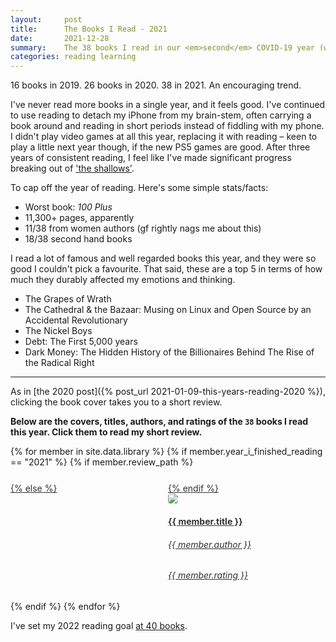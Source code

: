```yaml
---
layout:     post
title:      The Books I Read - 2021 
date:       2021-12-28
summary:    The 38 books I read in our <em>second</em> COVID-19 year (with some reviews). 
categories: reading learning
---
```


16 books in 2019. 26 books in 2020. 38 in 2021. An encouraging trend.

I've never read more books in a single year, and it feels good. I've continued to use reading to detach
my iPhone from my brain-stem, often carrying a book around and reading in short periods instead of fiddling
with my phone. I didn't play video games at all this year, replacing it with reading – keen to play a little next year though, if the new PS5 games are good.
After three years of consistent reading, I feel like I've made significant progress breaking out of ['the shallows'](https://en.wikipedia.org/wiki/The_Shallows_(book)).

To cap off the year of reading. Here's some simple stats/facts:

* Worst book: _100 Plus_
* 11,300+ pages, apparently 
* 11/38 from women authors (gf rightly nags me about this)
* 18/38 second hand books

I read a lot of famous and well regarded books this year, and they were so good I couldn't pick a favourite.
That said, these are a top 5 in terms of how much they durably affected my emotions and thinking.

* The Grapes of Wrath
* The Cathedral & the Bazaar: Musing on Linux and Open Source by an Accidental Revolutionary
* The Nickel Boys
* Debt: The First 5,000 years
* Dark Money: The Hidden History of the Billionaires Behind The Rise of the Radical Right 

---

As in [the 2020 post]({% post_url 2021-01-09-this-years-reading-2020 %}), clicking the book cover takes you to a short review.

**Below are the covers, titles, authors, and ratings of the <code>38</code> books I read this year. Click them to read my short review.**

<section style="display: flex; justify-content: space-between; flex-wrap: wrap">
{% for member in site.data.library %}
    {% if member.year_i_finished_reading == "2021" %}
        {% if member.review_path %}
        <a target="_blank" rel="noopener noreferrer" href="{{ site.baseurl }}/reviews/{{ member.review_path }}" style="color: #333333; flex: 1; width: 100%; min-width: 250px; padding-top: 5%;">
        {% else %}
        <a target="_blank" rel="noopener noreferrer" href="https://www.librarything.com/isbn/{{ member.isbn }}" style="color: #333333; flex: 1; width: 100%; min-width: 250px; padding-top: 5%;">
        {% endif %}
            <div style="width: 250px">
                <img class="grow-me" src="http://covers.openlibrary.org/b/ISBN/{{ member.isbn }}-L.jpg">
            </div>
            <div style="width: 250px">
                <h4>{{ member.title }}</h4>
                <h6>{{ member.author }}</h6>
                <h6>{{ member.rating }}</h6>
            </div>
        </a>
    {% endif %}
{% endfor %}
</section>

I've set my 2022 reading goal [at 40 books](https://www.goodreads.com/user/show/88184044-jonathon-belotti).

<style>
.grow-me {
  border-radius: 4px;
  transition: all .2s ease-in-out;
}

.grow-me:hover {
  transform: scale(1.02);
}

</style>

